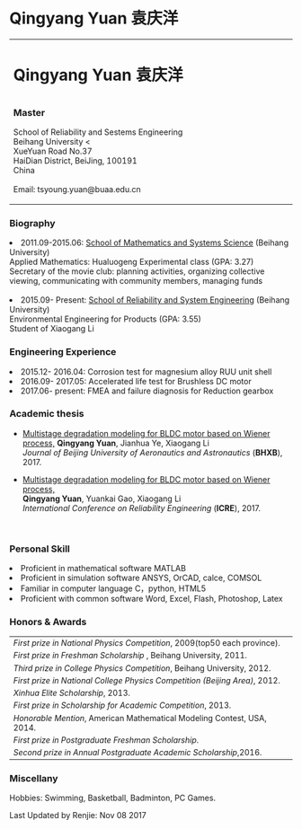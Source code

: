 # Qingyang Yuan 袁庆洋
<html>
	<head>
		<meta charset="utf-8" />
<table>
	<tbody>
		<tr>
			<td width="560">
				<h1>Qingyang Yuan 袁庆洋<h1>
				<h3>Master</h3>
			  <p>School of Reliability and Sestems Engineering<br />
					Beihang University <<br />
          XueYuan Road No.37 <br />
          HaiDian District, BeiJing, 100191 <br />
          China <br />
          <br />
				Email: tsyoung.yuan@buaa.edu.cn</p>
				<td>
				<img src="./1.jpg" border="0" width="270"><br />
				</td>			
		</tr>
	</tbody>
</table>
</div>
</head>
<body>
<div id="biography">
<h3>Biography</h3>
<p>
  <li>2011.09-2015.06: <a href="http://smss.buaa.edu.cn/">School of Mathematics and Systems Science</a> (Beihang University)
  	<br />Applied Mathematics: Hualuogeng Experimental class (GPA: 3.27)
  <br />Secretary of the movie club: planning activities, organizing collective viewing, communicating with community members, managing funds <br /><br />
  <li>2015.09- Present: <a href="http://rse.buaa.edu.cn/">School of Reliability and System Engineering</a> (Beihang University)  
  <br />Environmental Engineering for Products (GPA: 3.55) <br />Student of <ahref="http://rse.buaa.edu.cn/teacher/lixiaogang.html">Xiaogang Li</a></li>
</p>
</div>
<div id="Engineering Experience">
<h3>Engineering Experience</h3>
    <li> 2015.12- 2016.04: Corrosion test for magnesium alloy RUU unit shell </li>
    <li> 2016.09- 2017.05: Accelerated life test for Brushless DC motor</li>
    <li> 2017.06- present: FMEA and failure diagnosis for Reduction gearbox</li>
</div>

<div id="publications">
<h3>Academic thesis</h3>
<ul>
  <li> <a href="./papers/BLDC电机温度退化多段维纳过程建模.pdf">Multistage degradation modeling for BLDC motor based on Wiener process,</a>
    <b>Qingyang Yuan</b>, Jianhua Ye, Xiaogang Li<br />
    <em>Journal of Beijing University of Aeronautics and Astronautics</em> (<b>BHXB</b>), 2017. <br />
    <p style="margin-top:3px"></p>
  </li>
   <li>
    <a href="./papers/Multistage degradation modeling for BLDC motor based on Wiener process(RE04).pdf">Multistage degradation modeling for BLDC motor based on Wiener process,<br /></a>
     <b>Qingyang Yuan</b>, Yuankai Gao, Xiaogang Li<br />
    <em>International Conference on Reliability Engineering</em> (<b>ICRE</b>), 2017. <br />
    <p style="margin-top:3px"></p>
  </li>
    <br />
</ul>
</div>
<div id="skill">
<h3>Personal Skill</h3>
    <li> Proficient in mathematical software MATLAB</li>
    <li> Proficient in simulation software ANSYS, OrCAD, calce, COMSOL</li>
    <li> Familiar in computer language C，python, HTML5</li>
    <li> Proficient with common software Word, Excel, Flash, Photoshop, Latex</li>
</div>
<div id="awards">
<h3>Honors & Awards</h3>
<table>
	<tbody>
		<tr><td><i>First prize in National Physics Competition</i>, 2009(top50 each province).</td></tr>
		<tr><td><I>First prize in Freshman Scholarship</I> , Beihang University, 2011.</td></tr>
		<tr><td><I>Third prize in College Physics Competition</I>,  Beihang University, 2012.</td></tr>
	    <tr><td><I>First prize in National College Physics Competition (Beijing Area)</I>, 2012.</td></tr>
	    <tr><td><I>Xinhua Elite Scholarship</I>, 2013.</td></tr>
		<tr><td><I>First prize in Scholarship for Academic Competition</I>, 2013.</td></tr>
		<tr><td><I>Honorable Mention</I>, American Mathematical Modeling Contest</a>, USA, 2014.</td></tr>
		<tr><td><I>First prize in Postgraduate Freshman Scholarship</I>.</td></tr>
		<tr><td><I>Second prize in Annual Postgraduate Academic Scholarship</I>,2016.</td></tr>
	</tbody>
</table>
</div>
<div id="habbits">
<h3>Miscellany</h3>
<p>Hobbies: Swimming, Basketball, Badminton, PC Games.</p>

<p>Last Updated by Renjie: Nov 08 2017</p>
<div id="footer">
	<div id="footer-text"></div>
</div>
</div>
</body>
</html>

